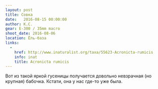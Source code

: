 ```yaml
---
layout: post
title: Совка
date:   2016-08-15 00:00:00
author: К.С.
gear: E-300 / 35mm macro
shoot_date: 2016-08-06
location: Ёль-база
links:
  -
    href: http://www.inaturalist.org/taxa/55623-Acronicta-rumicis
    info: inat
    title: Acronicta rumicis
---
```


Вот из такой яркой гусеницы получается довольно невзрачная (но крупная) бабочка. Кстати, она у нас где-то уже была.
